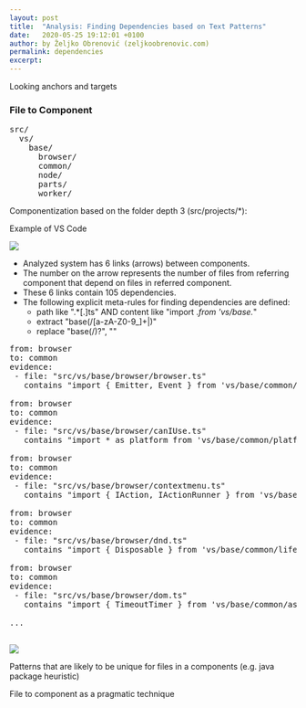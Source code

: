 ```yaml
---
layout: post
title:  "Analysis: Finding Dependencies based on Text Patterns"
date:   2020-05-25 19:12:01 +0100
author: by Željko Obrenović (zeljkoobrenovic.com)
permalink: dependencies
excerpt:
---
```


Looking anchors and targets

### File to Component

<pre>
src/
  vs/
    base/
      browser/
      common/
      node/
      parts/
      worker/
</pre>

Componentization based on the folder depth 3 (src/projects/*):

Example of VS Code

![](assets/images/sokrates/dependecies-patterns-components.png)

* Analyzed system has 6 links (arrows) between components.
* The number on the arrow represents the number of files from referring component that depend on files in referred component.
* These 6 links contain 105 dependencies.
* The following explicit meta-rules for finding dependencies are defined:
    * path like ".*[.]ts" AND content like "import .*from 'vs/base.*"
    * extract "base(/[a-zA-Z0-9_]+\|)"
    * replace "base(/)?", ""

<pre>
from: browser
to: common
evidence:
 - file: "src/vs/base/browser/browser.ts"
   contains "import { Emitter, Event } from 'vs/base/common/event';"

from: browser
to: common
evidence:
 - file: "src/vs/base/browser/canIUse.ts"
   contains "import * as platform from 'vs/base/common/platform';"

from: browser
to: common
evidence:
 - file: "src/vs/base/browser/contextmenu.ts"
   contains "import { IAction, IActionRunner } from 'vs/base/common/actions';"

from: browser
to: common
evidence:
 - file: "src/vs/base/browser/dnd.ts"
   contains "import { Disposable } from 'vs/base/common/lifecycle';"

from: browser
to: common
evidence:
 - file: "src/vs/base/browser/dom.ts"
   contains "import { TimeoutTimer } from 'vs/base/common/async';"

...

</pre>

![](assets/images/sokrates/dependencies-patterns-path.png)


Patterns that are likely to be unique for files in a components (e.g. java package heuristic)

File to component as a pragmatic technique

